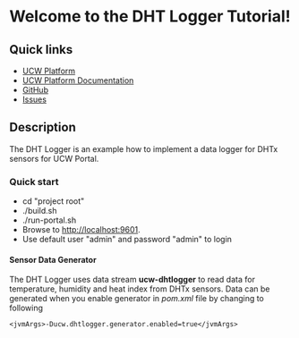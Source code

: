 # Welcome to the DHT Logger Tutorial!

## Quick links

* [UCW Platform][1]
* [UCW Platform Documentation][2]
* [GitHub][3]
* [Issues][4]

## Description

The DHT Logger is an example how to implement a data logger for DHTx sensors for UCW Portal.

### Quick start

 * cd "project root"
 * ./build.sh
 * ./run-portal.sh
 * Browse to [http://localhost:9601](http://localhost:9601).
 * Use default user "admin" and password "admin" to login


#### Sensor Data Generator

The DHT Logger uses data stream <b>ucw-dhtlogger</b> to read data for temperature, humidity 
and heat index from DHTx sensors. Data can be generated when you enable generator in 
<i>pom.xml</i> file by changing to following

<code>\<jvmArgs\>-Ducw.dhtlogger.generator.enabled=true\</jvmArgs\></code> 

[1]: https://unitycloudware.com
[2]: https://docs.unitycloudware.com
[3]: https://github.com/unitycloudware
[4]: https://jira.unitycloudware.com/browse/UCW